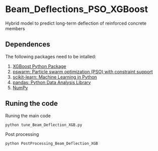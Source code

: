 # Beam_Deflections_PSO_XGBoost
Hybrid model to predict long-term deflection of reinforced concrete members

## Dependences 
The following packages need to be intalled:
1. [XGBoost Python Package](https://xgboost.readthedocs.io/en/latest/python/index.html)
2. [pswarm: Particle swarm optimization (PSO) with constraint support](https://pythonhosted.org/pyswarm/)
3. [scikit-learn: Machine Learning in Python](https://scikit-learn.org/stable/)
4. [pandas: Python Data Analysis Library](https://pandas.pydata.org/)
5. [NumPy](https://numpy.org/)

## Runing the code
Runing the main code
```python
python tune_Beam_Deflection_XGB.py
```
Post processing
```python
python PostProcessing_Beam_Deflection_XGB
```

